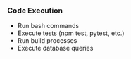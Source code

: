 ### Code Execution

- Run bash commands
- Execute tests (npm test, pytest, etc.)
- Run build processes
- Execute database queries
